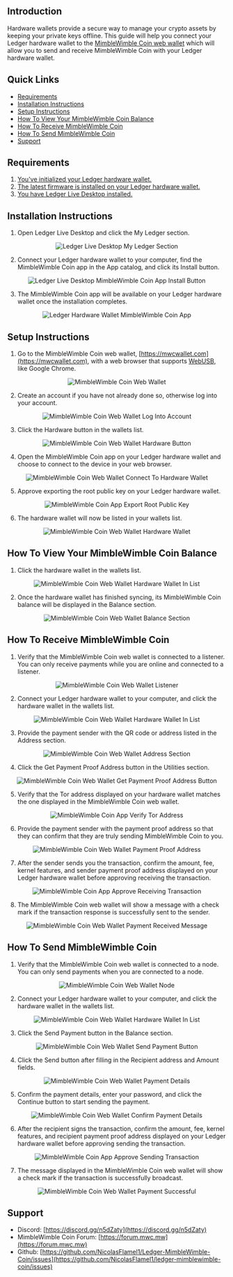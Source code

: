 ## Introduction

Hardware wallets provide a secure way to manage your crypto assets by keeping your private keys offline. This guide will help you connect your Ledger hardware wallet to the [MimbleWimble Coin web wallet](https://mwcwallet.com) which will allow you to send and receive MimbleWimble Coin with your Ledger hardware wallet.

## Quick Links

* [Requirements](#user-content-requirements)
* [Installation Instructions](#user-content-installation-instructions)
* [Setup Instructions](#user-content-setup-instructions)
* [How To View Your MimbleWimble Coin Balance](#user-content-how-to-view-your-mimblewimble-coin-balance)
* [How To Receive MimbleWimble Coin](#user-content-how-to-receive-mimblewimble-coin)
* [How To Send MimbleWimble Coin](#user-content-how-to-send-mimblewimble-coin)
* [Support](#user-content-support)

## Requirements

1. [You've initialized your Ledger hardware wallet.](https://support.ledger.com/hc/en-us/articles/360000613793-Set-up-your-Ledger-Nano-S?docs=true)
2. [The latest firmware is installed on your Ledger hardware wallet.](https://support.ledger.com/hc/en-us/articles/360002731113-Update-Ledger-Nano-S-firmware?docs=true)
3. [You have Ledger Live Desktop installed.](https://support.ledger.com/hc/en-us/articles/4404389606417-Download-and-install-Ledger-Live?docs=true)

## Installation Instructions

1. Open Ledger Live Desktop and click the My Ledger section.  
<p align="center">
	<img alt="Ledger Live Desktop My Ledger Section" src="images/installation_instructions_1.png">
</p>  

2. Connect your Ledger hardware wallet to your computer, find the MimbleWimble Coin app in the App catalog, and click its Install button.  
<p align="center">
	<img alt="Ledger Live Desktop MimbleWimble Coin App Install Button" src="images/installation_instructions_2.png">
</p>  

3. The MimbleWimble Coin app will be available on your Ledger hardware wallet once the installation completes.  
<p align="center">
	<img alt="Ledger Hardware Wallet MimbleWimble Coin App" src="images/installation_instructions_3.png">
</p>  

## Setup Instructions

1. Go to the MimbleWimble Coin web wallet, [https://mwcwallet.com](https://mwcwallet.com), with a web browser that supports [WebUSB](https://caniuse.com/webusb), like Google Chrome.  
<p align="center">
	<img alt="MimbleWimble Coin Web Wallet" src="images/setup_instructions_1.png">
</p>  

2. Create an account if you have not already done so, otherwise log into your account.  
<p align="center">
	<img alt="MimbleWimble Coin Web Wallet Log Into Account" src="images/setup_instructions_2.png">
</p>  

3. Click the Hardware button in the wallets list.  
<p align="center">
	<img alt="MimbleWimble Coin Web Wallet Hardware Button" src="images/setup_instructions_3.png">
</p>  

4. Open the MimbleWimble Coin app on your Ledger hardware wallet and choose to connect to the device in your web browser.  
<p align="center">
	<img alt="MimbleWimble Coin Web Wallet Connect To Hardware Wallet" src="images/setup_instructions_4.png">
</p>  

5. Approve exporting the root public key on your Ledger hardware wallet.  
<p align="center">
	<img alt="MimbleWimble Coin App Export Root Public Key" src="images/setup_instructions_5.png">
</p>  

6. The hardware wallet will now be listed in your wallets list.  
<p align="center">
	<img alt="MimbleWimble Coin Web Wallet Hardware Wallet" src="images/setup_instructions_6.png">
</p>  

## How To View Your MimbleWimble Coin Balance

1. Click the hardware wallet in the wallets list.  
<p align="center">
	<img alt="MimbleWimble Coin Web Wallet Hardware Wallet In List" src="images/how_to_view_your_mimblewimble_coin_balance_1.png">
</p>  

2. Once the hardware wallet has finished syncing, its MimbleWimble Coin balance will be displayed in the Balance section.  
<p align="center">
	<img alt="MimbleWimble Coin Web Wallet Balance Section" src="images/how_to_view_your_mimblewimble_coin_balance_2.png">
</p>  

## How To Receive MimbleWimble Coin

1. Verify that the MimbleWimble Coin web wallet is connected to a listener. You can only receive payments while you are online and connected to a listener.  
<p align="center">
	<img alt="MimbleWimble Coin Web Wallet Listener" src="images/how_to_receive_mimblewimble_coin_1.png">
</p>  

2. Connect your Ledger hardware wallet to your computer, and click the hardware wallet in the wallets list.  
<p align="center">
	<img alt="MimbleWimble Coin Web Wallet Hardware Wallet In List" src="images/how_to_receive_mimblewimble_coin_2.png">
</p>  

3. Provide the payment sender with the QR code or address listed in the Address section.  
<p align="center">
	<img alt="MimbleWimble Coin Web Wallet Address Section" src="images/how_to_receive_mimblewimble_coin_3.png">
</p>  

4. Click the Get Payment Proof Address button in the Utilities section.  
<p align="center">
	<img alt="MimbleWimble Coin Web Wallet Get Payment Proof Address Button" src="images/how_to_receive_mimblewimble_coin_4.png">
</p>  

5. Verify that the Tor address displayed on your hardware wallet matches the one displayed in the MimbleWimble Coin web wallet.  
<p align="center">
	<img alt="MimbleWimble Coin App Verify Tor Address" src="images/how_to_receive_mimblewimble_coin_5.png">
</p>  

6. Provide the payment sender with the payment proof address so that they can confirm that they are truly sending MimbleWimble Coin to you.  
<p align="center">
	<img alt="MimbleWimble Coin Web Wallet Payment Proof Address" src="images/how_to_receive_mimblewimble_coin_6.png">
</p>  

7. After the sender sends you the transaction, confirm the amount, fee, kernel features, and sender payment proof address displayed on your Ledger hardware wallet before approving receiving the transaction.  
<p align="center">
	<img alt="MimbleWimble Coin App Approve Receiving Transaction" src="images/how_to_receive_mimblewimble_coin_7.png">
</p>  

8. The MimbleWimble Coin web wallet will show a message with a check mark if the transaction response is successfully sent to the sender.  
<p align="center">
	<img alt="MimbleWimble Coin Web Wallet Payment Received Message" src="images/how_to_receive_mimblewimble_coin_8.png">
</p>  

## How To Send MimbleWimble Coin

1. Verify that the MimbleWimble Coin web wallet is connected to a node. You can only send payments when you are connected to a node.  
<p align="center">
	<img alt="MimbleWimble Coin Web Wallet Node" src="images/how_to_send_mimblewimble_coin_1.png">
</p>  

2. Connect your Ledger hardware wallet to your computer, and click the hardware wallet in the wallets list.  
<p align="center">
	<img alt="MimbleWimble Coin Web Wallet Hardware Wallet In List" src="images/how_to_send_mimblewimble_coin_2.png">
</p>  

3. Click the Send Payment button in the Balance section.  
<p align="center">
	<img alt="MimbleWimble Coin Web Wallet Send Payment Button" src="images/how_to_send_mimblewimble_coin_3.png">
</p>  

4. Click the Send button after filling in the Recipient address and Amount fields.  
<p align="center">
	<img alt="MimbleWimble Coin Web Wallet Payment Details" src="images/how_to_send_mimblewimble_coin_4.png">
</p>  

5. Confirm the payment details, enter your password, and click the Continue button to start sending the payment.  
<p align="center">
	<img alt="MimbleWimble Coin Web Wallet Confirm Payment Details" src="images/how_to_send_mimblewimble_coin_5.png">
</p>  

6. After the recipient signs the transaction, confirm the amount, fee, kernel features, and recipient payment proof address displayed on your Ledger hardware wallet before approving sending the transaction.  
<p align="center">
	<img alt="MimbleWimble Coin App Approve Sending Transaction" src="images/how_to_send_mimblewimble_coin_6.png">
</p>  

7. The message displayed in the MimbleWimble Coin web wallet will show a check mark if the transaction is successfully broadcast.  
<p align="center">
	<img alt="MimbleWimble Coin Web Wallet Payment Successful" src="images/how_to_send_mimblewimble_coin_7.png">
</p>  

## Support

* Discord: [https://discord.gg/n5dZaty](https://discord.gg/n5dZaty)
* MimbleWimble Coin Forum: [https://forum.mwc.mw](https://forum.mwc.mw)
* Github: [https://github.com/NicolasFlamel1/Ledger-MimbleWimble-Coin/issues](https://github.com/NicolasFlamel1/ledger-mimblewimble-coin/issues)
